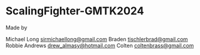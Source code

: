 # ScalingFighter-GMTK2024
Made by

Michael Long sirmichaellong@gmail.com
Braden tischlerbrad@gmail.com
Robbie Andrews drew_almasy@hotmail.com
Colten coltenbrass@gmail.com